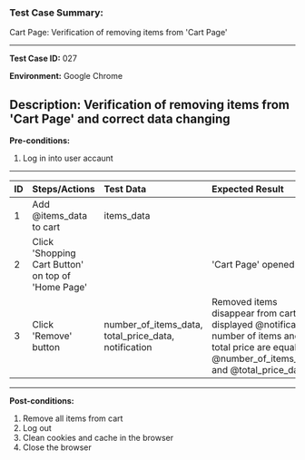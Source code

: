 
### Test Case Summary:
Cart Page: Verification of removing items from 'Cart Page'

---

**Test Case ID:** 027

**Environment:** Google Chrome

**Description:**
Verification of removing items from 'Cart Page' and correct data changing
---

**Pre-conditions:**
1. Log in into user accaunt    
---

|      ID       | Steps/Actions |  Test Data  | Expected Result |
| ------------- |:--------------| :---------- | :-------------- |
|       1       |Add @items_data to cart|items_data|                 |
|       2       |Click 'Shopping Cart Button' on top of 'Home Page'| | 'Cart Page' opened|
|       3       |Click 'Remove' button | number_of_items_data, total_price_data, notification | Removed items disappear from cart, displayed @notification, number of items and total price are equal  @number_of_items_data and @total_price_data|

---

**Post-conditions:**
1. Remove all items from cart
2. Log out
3. Clean cookies and cache in the browser
4. Close the browser
